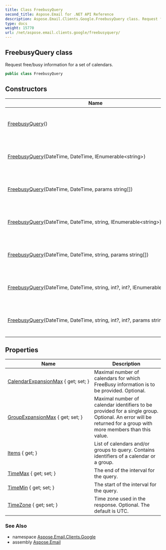 ```yaml
---
title: Class FreebusyQuery
second_title: Aspose.Email for .NET API Reference
description: Aspose.Email.Clients.Google.FreebusyQuery class. Request free/busy information for a set of calendars
type: docs
weight: 15770
url: /net/aspose.email.clients.google/freebusyquery/
---
```

## FreebusyQuery class

Request free/busy information for a set of calendars.

```csharp
public class FreebusyQuery
```

## Constructors

| Name | Description |
| --- | --- |
| [FreebusyQuery](freebusyquery/#constructor)() | Initializes a new instance of the FreebusyQuery class. |
| [FreebusyQuery](freebusyquery/#constructor_1)(DateTime, DateTime, IEnumerable&lt;string&gt;) | Initializes a new instance of the FreebusyQuery class. |
| [FreebusyQuery](freebusyquery/#constructor_6)(DateTime, DateTime, params string[]) | Initializes a new instance of the FreebusyQuery class. |
| [FreebusyQuery](freebusyquery/#constructor_2)(DateTime, DateTime, string, IEnumerable&lt;string&gt;) | Initializes a new instance of the FreebusyQuery class. |
| [FreebusyQuery](freebusyquery/#constructor_5)(DateTime, DateTime, string, params string[]) | Initializes a new instance of the FreebusyQuery class. |
| [FreebusyQuery](freebusyquery/#constructor_3)(DateTime, DateTime, string, int?, int?, IEnumerable&lt;string&gt;) | Initializes a new instance of the FreebusyQuery class. |
| [FreebusyQuery](freebusyquery/#constructor_4)(DateTime, DateTime, string, int?, int?, params string[]) | Initializes a new instance of the FreebusyQuery class. |

## Properties

| Name | Description |
| --- | --- |
| [CalendarExpansionMax](../../aspose.email.clients.google/freebusyquery/calendarexpansionmax/) { get; set; } | Maximal number of calendars for which FreeBusy information is to be provided. Optional. |
| [GroupExpansionMax](../../aspose.email.clients.google/freebusyquery/groupexpansionmax/) { get; set; } | Maximal number of calendar identifiers to be provided for a single group. Optional. An error will be returned for a group with more members than this value. |
| [Items](../../aspose.email.clients.google/freebusyquery/items/) { get; } | List of calendars and/or groups to query. Contains identifiers of a calendar or a group. |
| [TimeMax](../../aspose.email.clients.google/freebusyquery/timemax/) { get; set; } | The end of the interval for the query. |
| [TimeMin](../../aspose.email.clients.google/freebusyquery/timemin/) { get; set; } | The start of the interval for the query. |
| [TimeZone](../../aspose.email.clients.google/freebusyquery/timezone/) { get; set; } | Time zone used in the response. Optional. The default is UTC. |

### See Also

* namespace [Aspose.Email.Clients.Google](../../aspose.email.clients.google/)
* assembly [Aspose.Email](../../)


